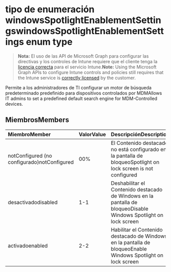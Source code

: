 # <a name="windowsspotlightenablementsettings-enum-type"></a><span data-ttu-id="30066-101">tipo de enumeración windowsSpotlightEnablementSettings</span><span class="sxs-lookup"><span data-stu-id="30066-101">windowsSpotlightEnablementSettings enum type</span></span>

> <span data-ttu-id="30066-102">**Nota:** El uso de las API de Microsoft Graph para configurar las directivas y los controles de Intune requiere que el cliente tenga la [licencia correcta](https://go.microsoft.com/fwlink/?linkid=839381) para el servicio Intune.</span><span class="sxs-lookup"><span data-stu-id="30066-102">**Note:** Using the Microsoft Graph APIs to configure Intune controls and policies still requires that the Intune service is [correctly licensed](https://go.microsoft.com/fwlink/?linkid=839381) by the customer.</span></span>

<span data-ttu-id="30066-103">Permite a los administradores de TI configurar un motor de búsqueda predeterminado predefinido para dispositivos controlados por MDM</span><span class="sxs-lookup"><span data-stu-id="30066-103">Allows IT admins to set a predefined default search engine for MDM-Controlled devices.</span></span>
## <a name="members"></a><span data-ttu-id="30066-104">Miembros</span><span class="sxs-lookup"><span data-stu-id="30066-104">Members</span></span>
|<span data-ttu-id="30066-105">Miembro</span><span class="sxs-lookup"><span data-stu-id="30066-105">Member</span></span>|<span data-ttu-id="30066-106">Valor</span><span class="sxs-lookup"><span data-stu-id="30066-106">Value</span></span>|<span data-ttu-id="30066-107">Descripción</span><span class="sxs-lookup"><span data-stu-id="30066-107">Description</span></span>|
|:---|:---|:---|
|<span data-ttu-id="30066-108">notConfigured (no configurado)</span><span class="sxs-lookup"><span data-stu-id="30066-108">notConfigured</span></span>|<span data-ttu-id="30066-109">0</span><span class="sxs-lookup"><span data-stu-id="30066-109">0%</span></span>|<span data-ttu-id="30066-110">El Contenido destacado no está configurado en la pantalla de bloqueo</span><span class="sxs-lookup"><span data-stu-id="30066-110">Spotlight on lock screen is not configured</span></span>|
|<span data-ttu-id="30066-111">desactivado</span><span class="sxs-lookup"><span data-stu-id="30066-111">disabled</span></span>|<span data-ttu-id="30066-112">1</span><span class="sxs-lookup"><span data-stu-id="30066-112">-1</span></span>|<span data-ttu-id="30066-113">Deshabilitar el Contenido destacado de Windows en la pantalla de bloqueo</span><span class="sxs-lookup"><span data-stu-id="30066-113">Disable Windows Spotlight on lock screen</span></span>|
|<span data-ttu-id="30066-114">activado</span><span class="sxs-lookup"><span data-stu-id="30066-114">enabled</span></span>|<span data-ttu-id="30066-115">2</span><span class="sxs-lookup"><span data-stu-id="30066-115">-2</span></span>|<span data-ttu-id="30066-116">Habilitar el Contenido destacado de Windows en la pantalla de bloqueo</span><span class="sxs-lookup"><span data-stu-id="30066-116">Enable Windows Spotlight on lock screen</span></span>|








